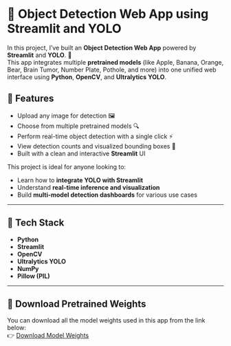 # 🧠 Object Detection Web App using Streamlit and YOLO

In this project, I’ve built an **Object Detection Web App** powered by **Streamlit** and **YOLO**. 🚀  
This app integrates multiple **pretrained models** (like Apple, Banana, Orange, Bear, Brain Tumor, Number Plate, Pothole, and more) into one unified web interface using **Python**, **OpenCV**, and **Ultralytics YOLO**.

## 🎯 Features
- Upload any image for detection 🖼️  
- Choose from multiple pretrained models 🔍  
- Perform real-time object detection with a single click ⚡  
- View detection counts and visualized bounding boxes 🎯  
- Built with a clean and interactive **Streamlit** UI  

This project is ideal for anyone looking to:
- Learn how to **integrate YOLO with Streamlit**
- Understand **real-time inference and visualization**
- Build **multi-model detection dashboards** for various use cases  

---

## 🧩 Tech Stack
- **Python**
- **Streamlit**
- **OpenCV**
- **Ultralytics YOLO**
- **NumPy**
- **Pillow (PIL)**

---

## 📁 Download Pretrained Weights

You can download all the model weights used in this app from the link below:  
👉 [Download Model Weights](https://drive.google.com/drive/folders/19ObW9wy7dKRTJfxgX4gCLxO-6hXRKOfy?usp=sharing)

